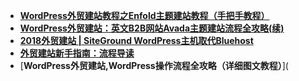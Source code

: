 - [**WordPress外贸建站教程之Enfold主题建站教程（手把手教程）**](https://www.imhunk.com/wordpress-enfold-theme-tutorials/)
- [**WordPress外贸建站：英文B2B网站Avada主题建站流程全攻略(续)**](https://www.liaosam.com/wordpress-build-website-operation-part-2-html.html)
- [**2018外贸建站 | SiteGround WordPress主机取代Bluehost**](https://www.liaosam.com/siteground-replace-bluehost.html)
- [**外贸建站新手指南：流程导读**](https://www.liaosam.com/guide-for-website-building.html)
- [**WordPress外贸建站,WordPress操作流程全攻略（详细图文教程）**](
